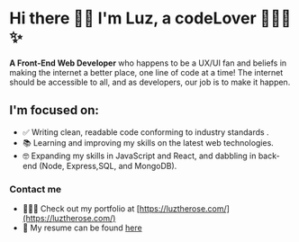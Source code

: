 # Hi there 👋🏾 I'm Luz, a codeLover 👩🏾‍💻 ✨

**A Front-End Web Developer** who happens to be a UX/UI fan and beliefs in making the internet a better place, one line of code at a time! The internet should be accessible to all, and as developers, our job is to make it happen.

## I'm focused on:
- ✅ Writing clean, readable code conforming to industry standards . 
- 📚 Learning and improving my skills on the latest web technologies.
- 🤓 Expanding my skills in JavaScript and React, and dabbling in back-end (Node, Express,SQL, and MongoDB).

### Contact me
- 💁🏽‍♀️ Check out my portfolio at [https://luztherose.com/](https://luztherose.com/)
- 📃 My resume can be found [here](https://luztherose.com/assets/LuzDeLaRosaResume.pdf)



